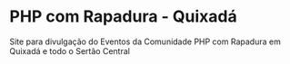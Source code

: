 # PHP com Rapadura - Quixadá

Site para divulgação do Eventos da Comunidade PHP com Rapadura em Quixadá e todo o Sertão Central
